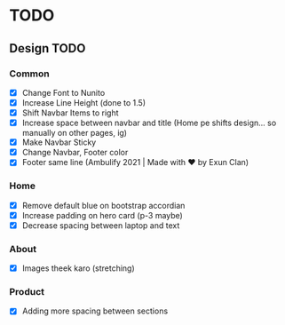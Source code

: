 # TODO

## Design TODO
### Common
- [x] Change Font to Nunito
- [x] Increase Line Height (done to 1.5)
- [x] Shift Navbar Items to right
- [x] Increase space between navbar and title (Home pe shifts design... so manually on other pages, ig)
- [x] Make Navbar Sticky
- [x] Change Navbar, Footer color
- [x] Footer same line (Ambulify 2021 | Made with ❤️  by Exun Clan)
### Home
- [x] Remove default blue on bootstrap accordian
- [x] Increase padding on hero card (p-3 maybe)
- [x] Decrease spacing between laptop and text
### About
- [x] Images theek karo (stretching)
### Product
- [x] Adding more spacing between sections

